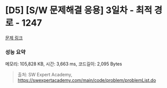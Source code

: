 # [D5] [S/W 문제해결 응용] 3일차 - 최적 경로 - 1247 

[문제 링크](https://swexpertacademy.com/main/code/problem/problemDetail.do?contestProbId=AV15OZ4qAPICFAYD) 

### 성능 요약

메모리: 105,828 KB, 시간: 3,663 ms, 코드길이: 2,095 Bytes



> 출처: SW Expert Academy, https://swexpertacademy.com/main/code/problem/problemList.do